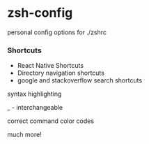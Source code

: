 # zsh-config
personal config options for ./zshrc

### Shortcuts

* React Native Shortcuts
* Directory navigation shortcuts
* google and stackoverflow search shortcuts

syntax highlighting

_ - interchangeable

correct command color codes

much more!
